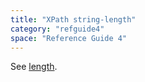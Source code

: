 ```yaml
---
title: "XPath string-length"
category: "refguide4"
space: "Reference Guide 4"
---
```

See [length](xpath-length).